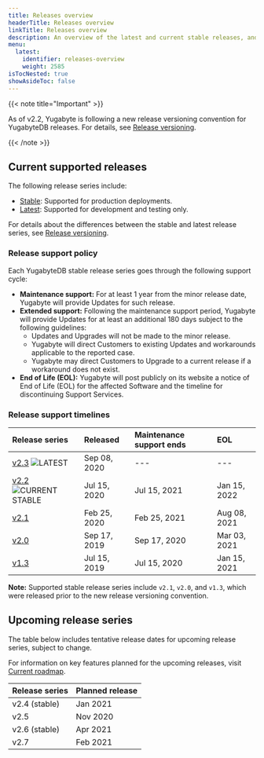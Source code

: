 ```yaml
---
title: Releases overview
headerTitle: Releases overview
linkTitle: Releases overview
description: An overview of the latest and current stable releases, and upcoming releases.
menu:
  latest:
    identifier: releases-overview
    weight: 2585
isTocNested: true
showAsideToc: false
---
```


{{< note title="Important" >}}

As of v2.2, Yugabyte is following a new release versioning convention for YugabyteDB releases.  For details, see [Release versioning](../versioning).

{{< /note >}}

## Current supported releases

The following release series include:

- [Stable](../versioning/#stable-releases): Supported for production deployments.
- [Latest](../versioning/#latest-releases): Supported for development and testing only.

For details about the differences between the stable and latest release series, see [Release versioning](../versioning).

### Release support policy

Each YugabyteDB stable release series goes through the following support cycle:

- **Maintenance support:** For at least 1 year from the minor release date, Yugabyte will provide Updates for such release.
- **Extended support:** Following the maintenance support period, Yugabyte will provide Updates for at least an
additional 180 days subject to the following guidelines:
  - Updates and Upgrades will not be made to the minor release.
  - Yugabyte will direct Customers to existing Updates and workarounds applicable
to the reported case.
  - Yugabyte may direct Customers to Upgrade to a current release if a workaround
does not exist.
- **End of Life (EOL):** Yugabyte will post publicly on its website a notice of End of Life (EOL) for the affected
Software and the timeline for discontinuing Support Services.

### Release support timelines

| Release series                                                                  | Released     | Maintenance support ends | EOL          |
| :-------------------------------------------------------------------- | :----------- | :----------------------- | :----------- |
| [v2.3](../whats-new/latest-releases) ![LATEST](/images/releases/latest.png)            | Sep 08, 2020 | ---                      | ---          |
| [v2.2](../whats-new/stable-releases) ![CURRENT STABLE](/images/releases/current-stable.png)               | Jul 15, 2020 | Jul 15, 2021             | Jan 15, 2022 |
| [v2.1](../earlier-releases/v2.1.0)                                               | Feb 25, 2020 | Feb 25, 2021             | Aug 08, 2021 |
| [v2.0](../earlier-releases/v2.0.0)                                               | Sep 17, 2019 | Sep 17, 2020             | Mar 03, 2021 |
| [v1.3](../earlier-releases/v1.3.0)                                               | Jul 15, 2019 | Jul 15, 2020             | Jan 15, 2021 |

**Note:** Supported stable release series include `v2.1`, `v2.0`, and `v1.3`, which were released prior to the new release versioning convention.

## Upcoming release series

The table below includes tentative release dates for upcoming release series, subject to change.

For information on key features planned for the upcoming releases, visit [Current roadmap](https://github.com/yugabyte/yugabyte-db#current-roadmap).

| Release series | Planned release   |
| :------------- | :---------------- |
| v2.4 (stable)   | Jan 2021          |
| v2.5            | Nov 2020          |
| v2.6 (stable)   | Apr 2021          |
| v2.7            | Feb 2021          |
